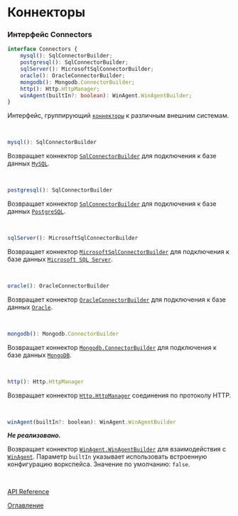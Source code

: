 # Коннекторы

### Интерфейс Connectors<a name="Connectors"></a>
```ts
interface Connectors {
	mysql(): SqlConnectorBuilder;
	postgresql(): SqlConnectorBuilder;
	sqlServer(): MicrosoftSqlConnectorBuilder;
	oracle(): OracleConnectorBuilder;
	mongodb(): Mongodb.ConnectorBuilder;
	http(): Http.HttpManager;
	winAgent(builtIn?: boolean): WinAgent.WinAgentBuilder;
}
```
Интерфейс, группирующий [`коннекторы`](../appendix/glossary.md#connector) к различным внешним системам.

&nbsp;

```js
mysql(): SqlConnectorBuilder
```
Возвращает коннектор [`SqlConnectorBuilder`](./relationalDB.md#SqlConnectorBuilder) для подключения к базе данных [`MySQL`](https://ru.wikipedia.org/wiki/MySQL).

&nbsp;

```js
postgresql(): SqlConnectorBuilder
```
Возвращает коннектор [`SqlConnectorBuilder`](./relationalDB.md#SqlConnectorBuilder) для подключения к базе данных [`PostgreSQL`](https://ru.wikipedia.org/wiki/PostgreSQL).

&nbsp;

```js
sqlServer(): MicrosoftSqlConnectorBuilder
```
Возвращает коннектор [`MicrosoftSqlConnectorBuilder`](./relationalDB.md#MicrosoftSqlConnectorBuilder) для подключения к базе данных [`Microsoft SQL Server`](https://ru.wikipedia.org/wiki/Microsoft_SQL_Server).

&nbsp;

```js
oracle(): OracleConnectorBuilder
```
Возвращает коннектор [`OracleConnectorBuilder`](./relationalDB.md#OracleConnectorBuilder) для подключения к базе данных [`Oracle`](https://ru.wikipedia.org/wiki/Oracle_Database).

&nbsp;

```js
mongodb(): Mongodb.ConnectorBuilder
```
Возвращает коннектор [`Mongodb.ConnectorBuilder`](./mongoDB.md#ConnectorBuilder) для подключения к базе данных [`MongoDB`](https://ru.wikipedia.org/wiki/MongoDB).

&nbsp;

```js
http(): Http.HttpManager
```
Возвращает коннектор [`Http.HttpManager`](./http.md#HttpManager) соединения по протоколу HTTP.

&nbsp;

```js
winAgent(builtIn?: boolean): WinAgent.WinAgentBuilder
```
***Не реализовано.***

Возвращает коннектор [`WinAgent.WinAgentBuilder`](./winAgent.md#WinAgentBuilder) для взаимодействия с [`WinAgent`](./winAgent.md). Параметр `builtIn` указывает использовать встроенную конфигурацию воркспейса. Значение по умолчанию: `false`.

&nbsp;

[API Reference](API.md)

[Оглавление](../README.md)
